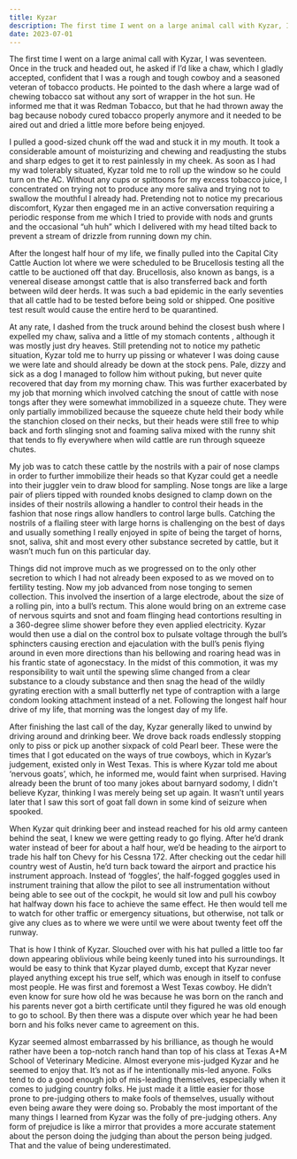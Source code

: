 ```yaml
---
title: Kyzar
description: The first time I went on a large animal call with Kyzar, I was seventeen...
date: 2023-07-01
---
```

The first time I went on a large animal call with Kyzar, I was seventeen. Once in the truck and headed out, he asked if I’d like a chaw, which I gladly accepted, confident that I was a rough and tough cowboy and a seasoned veteran of tobacco products. He pointed to the dash where a large wad of chewing tobacco sat without any sort of wrapper in the hot sun. He informed me that it was Redman Tobacco, but that he had thrown away the bag because nobody cured tobacco properly anymore and it needed to be aired out and dried a little more before being enjoyed. 

I pulled a good-sized chunk off the wad and stuck it in my mouth. It took a considerable amount of moisturizing and chewing and readjusting the stubs and sharp edges to get it to rest painlessly in my cheek. As soon as I had my wad tolerably situated, Kyzar told me to roll up the window so he could turn on the AC. Without any cups or spittoons for my excess tobacco juice, I concentrated on trying not to produce any more saliva and trying not to swallow the mouthful I already had. Pretending not to notice my precarious discomfort, Kyzar then engaged me in an active conversation requiring a periodic response from me which I tried to provide with nods and grunts and the occasional “uh huh” which I delivered with my head tilted back to prevent a stream of drizzle from running down my chin.

After the longest half hour of my life, we finally pulled into the Capital City Cattle Auction lot where we were scheduled to be Brucellosis testing all the cattle to be auctioned off that day. Brucellosis, also known as bangs, is a venereal disease amongst cattle that is also transferred back and forth between wild deer herds. It was such a bad epidemic in the early seventies that all cattle had to be tested before being sold or shipped. One positive test result would cause the entire herd to be quarantined.

At any rate, I dashed from the truck around behind the closest bush where I expelled my chaw, saliva and a little of my stomach contents , although it was mostly just dry heaves. Still pretending not to notice my pathetic situation, Kyzar told me to hurry up pissing or whatever I was doing cause we were late and should already be down at the stock pens. Pale, dizzy and sick as a dog I managed to follow him without puking, but never quite recovered that day from my morning chaw. This was further exacerbated by my job that morning which involved catching the snout of cattle with nose tongs after they were somewhat immobilized in a squeeze chute. They were only partially immobilized because the squeeze chute held their body while the stanchion closed on their necks, but their heads were still free to whip back and forth slinging snot and foaming saliva mixed with the runny shit that tends to fly everywhere when wild cattle are run through squeeze chutes.

My job was to catch these cattle by the nostrils with a pair of nose clamps in order to further immobilize their heads so that Kyzar could get a needle into their juggler vein to draw blood for sampling. Nose tongs are like a large pair of pliers tipped with rounded knobs designed to clamp down on the insides of their nostrils allowing a handler to control their heads in the fashion that nose rings allow handlers to control large bulls. Catching the nostrils of a flailing steer with large horns is challenging on the best of days and usually something I really enjoyed in spite of being the target of horns, snot, saliva, shit and most every other substance secreted by cattle, but it wasn’t much fun on this particular day.

Things did not improve much as we progressed on to the only other secretion to which I had not already been exposed to as we moved on to fertility testing. Now my job advanced from nose tonging to semen collection. This involved the insertion of a large electrode, about the size of a rolling pin, into a bull’s rectum. This alone would bring on an extreme case of nervous squirts and snot and foam flinging head contortions resulting in a 360-degree slime shower before they even applied electricity. Kyzar would then use a dial on the control box to pulsate voltage through the bull’s sphincters causing erection and ejaculation with the bull’s penis flying around in even more directions than his bellowing and roaring head was in his frantic state of agonecstacy. In the midst of this commotion, it was my responsibility to wait until the spewing slime changed from a clear substance to a cloudy substance and then snag the head of the wildly gyrating erection with a small butterfly net type of contraption with a large condom looking attachment instead of a net. Following the longest half hour drive of my life, that morning was the longest day of my life.

After finishing the last call of the day, Kyzar generally liked to unwind by driving around and drinking beer. We drove back roads endlessly stopping only to piss or pick up another sixpack of cold Pearl beer. These were the times that I got educated on the ways of true cowboys, which in Kyzar’s judgement, existed only in West Texas. This is where Kyzar told me about ‘nervous goats’, which, he informed me, would faint when surprised. Having already been the brunt of too many jokes about barnyard sodomy, I didn't believe Kyzar, thinking I was merely being set up again. It wasn’t until years later that I saw this sort of goat fall down in some kind of seizure when spooked.

When Kyzar quit drinking beer and instead reached for his old army canteen behind the seat, I knew we were getting ready to go flying. After he’d drank water instead of beer for about a half hour, we’d be heading to the airport to trade his half ton Chevy for his Cessna 172. After checking out the cedar hill country west of Austin, he’d turn back toward the airport and practice his instrument approach. Instead of ‘foggles’, the half-fogged goggles used in instrument training that allow the pilot to see all instrumentation without being able to see out of the cockpit, he would sit low and pull his cowboy hat halfway down his face to achieve the same effect. He then would tell me to watch for other traffic or emergency situations, but otherwise, not talk or give any clues as to where we were until we were about twenty feet off the runway.

That is how I think of Kyzar. Slouched over with his hat pulled a little too far down appearing oblivious while being keenly tuned into his surroundings. It would be easy to think that Kyzar played dumb, except that Kyzar never played anything except his true self, which was enough in itself to confuse most people. He was first and foremost a West Texas cowboy. He didn’t even know for sure how old he was because he was born on the ranch and his parents never got a birth certificate until they figured he was old enough to go to school. By then there was a dispute over which year he had been born and his folks never came to agreement on this.

Kyzar seemed almost embarrassed by his brilliance, as though he would rather have been a top-notch ranch hand  than top of his class at Texas A+M School of Veterinary Medicine. Almost everyone mis-judged Kyzar and he seemed to enjoy that. It’s not as if he intentionally mis-led anyone. Folks tend to do a good enough job of mis-leading themselves, especially when it comes to judging country folks. He just made it a little easier for those prone to pre-judging others to make fools of themselves, usually without even being aware they were doing so. Probably the most important of the many things I learned from Kyzar was the folly of pre-judging others. Any form of prejudice is like a mirror that provides a more accurate statement about the person doing the judging than about the person being judged. That and the value of being underestimated.